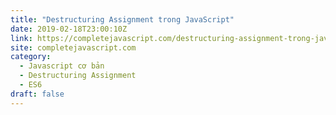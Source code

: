 ```yaml
---
title: "Destructuring Assignment trong JavaScript"
date: 2019-02-18T23:00:10Z
link: https://completejavascript.com/destructuring-assignment-trong-javascript/
site: completejavascript.com
category:
  - Javascript cơ bản
  - Destructuring Assignment
  - ES6
draft: false
---
```

